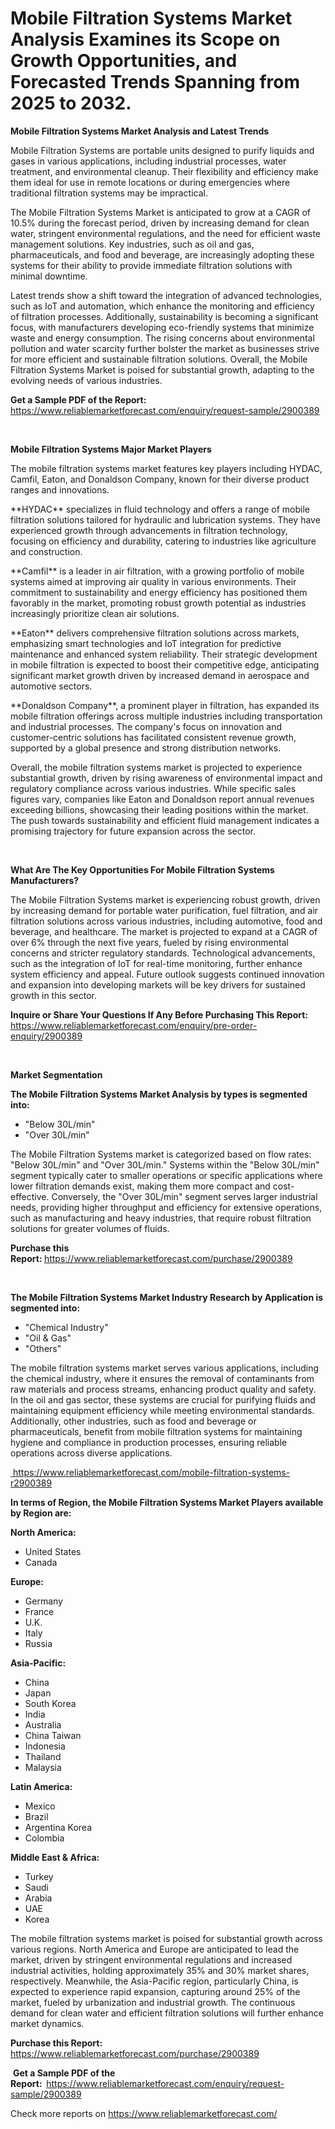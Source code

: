 <p><h1>Mobile Filtration Systems Market Analysis Examines its Scope on Growth Opportunities, and Forecasted Trends Spanning from 2025 to 2032.</h1></p><p><strong>Mobile Filtration Systems Market Analysis and Latest Trends</strong></p>
<p><p>Mobile Filtration Systems are portable units designed to purify liquids and gases in various applications, including industrial processes, water treatment, and environmental cleanup. Their flexibility and efficiency make them ideal for use in remote locations or during emergencies where traditional filtration systems may be impractical.</p><p>The Mobile Filtration Systems Market is anticipated to grow at a CAGR of 10.5% during the forecast period, driven by increasing demand for clean water, stringent environmental regulations, and the need for efficient waste management solutions. Key industries, such as oil and gas, pharmaceuticals, and food and beverage, are increasingly adopting these systems for their ability to provide immediate filtration solutions with minimal downtime.</p><p>Latest trends show a shift toward the integration of advanced technologies, such as IoT and automation, which enhance the monitoring and efficiency of filtration processes. Additionally, sustainability is becoming a significant focus, with manufacturers developing eco-friendly systems that minimize waste and energy consumption. The rising concerns about environmental pollution and water scarcity further bolster the market as businesses strive for more efficient and sustainable filtration solutions. Overall, the Mobile Filtration Systems Market is poised for substantial growth, adapting to the evolving needs of various industries.</p></p>
<p><strong>Get a Sample PDF of the Report:&nbsp;</strong> <a href="https://www.reliablemarketforecast.com/enquiry/request-sample/2900389?utm_campaign=2324&utm_medium=2&utm_source=Github&utm_content=ia&utm_term=16032025&utm_id=mobile-filtration-systems">https://www.reliablemarketforecast.com/enquiry/request-sample/2900389</a></p>
<p>&nbsp;</p>
<p><strong>Mobile Filtration Systems Major Market Players</strong></p>
<p><p>The mobile filtration systems market features key players including HYDAC, Camfil, Eaton, and Donaldson Company, known for their diverse product ranges and innovations. </p><p>**HYDAC** specializes in fluid technology and offers a range of mobile filtration solutions tailored for hydraulic and lubrication systems. They have experienced growth through advancements in filtration technology, focusing on efficiency and durability, catering to industries like agriculture and construction.</p><p>**Camfil** is a leader in air filtration, with a growing portfolio of mobile systems aimed at improving air quality in various environments. Their commitment to sustainability and energy efficiency has positioned them favorably in the market, promoting robust growth potential as industries increasingly prioritize clean air solutions.</p><p>**Eaton** delivers comprehensive filtration solutions across markets, emphasizing smart technologies and IoT integration for predictive maintenance and enhanced system reliability. Their strategic development in mobile filtration is expected to boost their competitive edge, anticipating significant market growth driven by increased demand in aerospace and automotive sectors.</p><p>**Donaldson Company**, a prominent player in filtration, has expanded its mobile filtration offerings across multiple industries including transportation and industrial processes. The company's focus on innovation and customer-centric solutions has facilitated consistent revenue growth, supported by a global presence and strong distribution networks.</p><p>Overall, the mobile filtration systems market is projected to experience substantial growth, driven by rising awareness of environmental impact and regulatory compliance across various industries. While specific sales figures vary, companies like Eaton and Donaldson report annual revenues exceeding billions, showcasing their leading positions within the market. The push towards sustainability and efficient fluid management indicates a promising trajectory for future expansion across the sector.</p></p>
<p>&nbsp;</p>
<p><strong>What Are The Key Opportunities For Mobile Filtration Systems Manufacturers?</strong></p>
<p><p>The Mobile Filtration Systems market is experiencing robust growth, driven by increasing demand for portable water purification, fuel filtration, and air filtration solutions across various industries, including automotive, food and beverage, and healthcare. The market is projected to expand at a CAGR of over 6% through the next five years, fueled by rising environmental concerns and stricter regulatory standards. Technological advancements, such as the integration of IoT for real-time monitoring, further enhance system efficiency and appeal. Future outlook suggests continued innovation and expansion into developing markets will be key drivers for sustained growth in this sector.</p></p>
<p><strong>Inquire or Share Your Questions If Any Before Purchasing This Report:</strong> <a href="https://www.reliablemarketforecast.com/enquiry/pre-order-enquiry/2900389?utm_campaign=2324&utm_medium=2&utm_source=Github&utm_content=ia&utm_term=16032025&utm_id=mobile-filtration-systems">https://www.reliablemarketforecast.com/enquiry/pre-order-enquiry/2900389</a></p>
<p>&nbsp;</p>
<p><strong>Market Segmentation</strong></p>
<p><strong>The Mobile Filtration Systems Market Analysis by types is segmented into:</strong></p>
<p><ul><li>"Below 30L/min"</li><li>"Over 30L/min"</li></ul></p>
<p><p>The Mobile Filtration Systems market is categorized based on flow rates: "Below 30L/min" and "Over 30L/min." Systems within the "Below 30L/min" segment typically cater to smaller operations or specific applications where lower filtration demands exist, making them more compact and cost-effective. Conversely, the "Over 30L/min" segment serves larger industrial needs, providing higher throughput and efficiency for extensive operations, such as manufacturing and heavy industries, that require robust filtration solutions for greater volumes of fluids.</p></p>
<p><strong>Purchase this Report:&nbsp;</strong><a href="https://www.reliablemarketforecast.com/purchase/2900389?utm_campaign=2324&utm_medium=2&utm_source=Github&utm_content=ia&utm_term=16032025&utm_id=mobile-filtration-systems">https://www.reliablemarketforecast.com/purchase/2900389</a></p>
<p>&nbsp;</p>
<p><strong>The Mobile Filtration Systems Market Industry Research by Application is segmented into:</strong></p>
<p><ul><li>"Chemical Industry"</li><li>"Oil & Gas"</li><li>"Others"</li></ul></p>
<p><p>The mobile filtration systems market serves various applications, including the chemical industry, where it ensures the removal of contaminants from raw materials and process streams, enhancing product quality and safety. In the oil and gas sector, these systems are crucial for purifying fluids and maintaining equipment efficiency while meeting environmental standards. Additionally, other industries, such as food and beverage or pharmaceuticals, benefit from mobile filtration systems for maintaining hygiene and compliance in production processes, ensuring reliable operations across diverse applications.</p></p>
<p><a href="https://www.reliablemarketforecast.com/mobile-filtration-systems-r2900389?utm_campaign=2324&utm_medium=2&utm_source=Github&utm_content=ia&utm_term=16032025&utm_id=mobile-filtration-systems">&nbsp;https://www.reliablemarketforecast.com/mobile-filtration-systems-r2900389</a></p>
<p><strong>In terms of Region, the Mobile Filtration Systems Market Players available by Region are:</strong></p>
<p>
    <p> <strong> North America: </strong>
        <ul>
            <li>United States</li>
            <li>Canada</li>
        </ul>
        </p> 
    <p> <strong> Europe: </strong>
        <ul>
            <li>Germany</li>
            <li>France</li>
            <li>U.K.</li>
            <li>Italy</li>
            <li>Russia</li>
        </ul>
        </p> 
    <p> <strong> Asia-Pacific: </strong>
        <ul>
            <li>China</li>
            <li>Japan</li>
            <li>South Korea</li>
            <li>India</li>
            <li>Australia</li>
            <li>China Taiwan</li>
            <li>Indonesia</li>
            <li>Thailand</li>
            <li>Malaysia</li>
        </ul>
        </p> 
    <p> <strong> Latin America: </strong>
        <ul>
            <li>Mexico</li>
            <li>Brazil</li>
            <li>Argentina Korea</li>
            <li>Colombia</li>
        </ul>
        </p> 
    <p> <strong> Middle East & Africa: </strong>
        <ul>
            <li>Turkey</li>
            <li>Saudi</li>
            <li>Arabia</li>
            <li>UAE</li>
            <li>Korea</li>
        </ul>
    </p>
    </p>
<p><p>The mobile filtration systems market is poised for substantial growth across various regions. North America and Europe are anticipated to lead the market, driven by stringent environmental regulations and increased industrial activities, holding approximately 35% and 30% market shares, respectively. Meanwhile, the Asia-Pacific region, particularly China, is expected to experience rapid expansion, capturing around 25% of the market, fueled by urbanization and industrial growth. The continuous demand for clean water and efficient filtration solutions will further enhance market dynamics.</p></p>
<p><strong>Purchase this Report: </strong><a href="https://www.reliablemarketforecast.com/purchase/2900389?utm_campaign=2324&utm_medium=2&utm_source=Github&utm_content=ia&utm_term=16032025&utm_id=mobile-filtration-systems">https://www.reliablemarketforecast.com/purchase/2900389</a></p>
<p>&nbsp;<strong>Get a Sample PDF of the Report:&nbsp;&nbsp;</strong><a href="https://www.reliablemarketforecast.com/enquiry/request-sample/2900389?utm_campaign=2324&utm_medium=2&utm_source=Github&utm_content=ia&utm_term=16032025&utm_id=mobile-filtration-systems">https://www.reliablemarketforecast.com/enquiry/request-sample/2900389</a></p>
<p><strong></strong></p>
<p>Check more reports on <a href="https://www.reliablemarketforecast.com/?utm_campaign=2324&utm_medium=2&utm_source=Github&utm_content=ia&utm_term=16032025&utm_id=mobile-filtration-systems">https://www.reliablemarketforecast.com/</a></p>